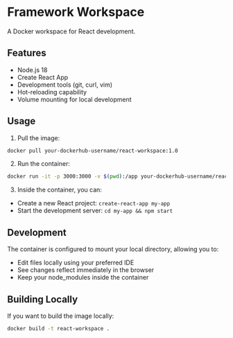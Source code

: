 # Framework Workspace

A Docker workspace for React development.

## Features

- Node.js 18
- Create React App
- Development tools (git, curl, vim)
- Hot-reloading capability
- Volume mounting for local development

## Usage

1. Pull the image:
```bash
docker pull your-dockerhub-username/react-workspace:1.0
```

2. Run the container:
```bash
docker run -it -p 3000:3000 -v $(pwd):/app your-dockerhub-username/react-workspace:1.0
```

3. Inside the container, you can:
- Create a new React project: `create-react-app my-app`
- Start the development server: `cd my-app && npm start`

## Development

The container is configured to mount your local directory, allowing you to:
- Edit files locally using your preferred IDE
- See changes reflect immediately in the browser
- Keep your node_modules inside the container

## Building Locally

If you want to build the image locally:
```bash
docker build -t react-workspace .
```
